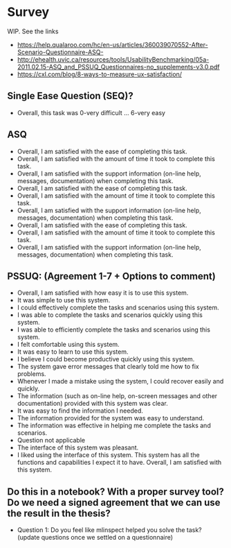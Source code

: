 # Survey

WIP. See the links 
* https://help.qualaroo.com/hc/en-us/articles/360039070552-After-Scenario-Questionnaire-ASQ-
* http://ehealth.uvic.ca/resources/tools/UsabilityBenchmarking/05a-2011.02.15-ASQ_and_PSSUQ_Questionnaires-no_supplements-v3.0.pdf
* https://cxl.com/blog/8-ways-to-measure-ux-satisfaction/

## Single Ease Question (SEQ)?
* Overall, this task was
0-very difficult ... 6-very easy

## ASQ
* Overall, I am satisfied with the ease of completing this task. 
* Overall, I am satisfied with the amount of time it took to complete this task. 
* Overall, I am satisfied with the support information (on-line help, messages, documentation) when completing this task. 
* Overall, I am satisfied with the ease of completing this task. 
* Overall, I am satisfied with the amount of time it took to complete this task. 
* Overall, I am satisfied with the support information (on-line help, messages, documentation) when completing this task. 
* Overall, I am satisfied with the ease of completing this task. 
* Overall, I am satisfied with the amount of time it took to complete this task. 
* Overall, I am satisfied with the support information (on-line help, messages, documentation) when completing this task. 



## PSSUQ: (Agreement 1-7 + Options to comment)
* Overall, I am satisfied with how easy it is to use this system. 
* It was simple to use this system. 
* I could effectively complete the tasks and scenarios using this system. 
* I was able to complete the tasks and scenarios quickly using this system. 
* I was able to efficiently complete the tasks and scenarios using this system. 
* I felt comfortable using this system. 
* It was easy to learn to use this system. 
* I believe I could become productive quickly using this system. 
* The system gave error messages that clearly told me how to fix problems. 
* Whenever I made a mistake using the system, I could recover easily and quickly. 
* The information (such as on-line help, on-screen messages and other documentation) provided with this system was clear. 
* It was easy to find the information I needed. 
* The information provided for the system was easy to understand. 
* The information was effective in helping me complete the tasks and scenarios. 
* Question not applicable
* The interface of this system was pleasant. 
* I liked using the interface of this system. 
This system has all the functions and capabilities I expect it to have. 
Overall, I am satisfied with this system. 


## Do this in a notebook? With a proper survey tool? Do we need a signed agreement that we can use the result in the thesis?

* Question 1: Do you feel like mlinspect helped you solve the task? (update questions once we settled on a questionnaire)
